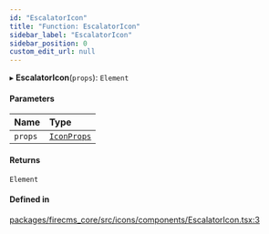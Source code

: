 ```yaml
---
id: "EscalatorIcon"
title: "Function: EscalatorIcon"
sidebar_label: "EscalatorIcon"
sidebar_position: 0
custom_edit_url: null
---
```


▸ **EscalatorIcon**(`props`): `Element`

#### Parameters

| Name | Type |
| :------ | :------ |
| `props` | [`IconProps`](../types/IconProps.md) |

#### Returns

`Element`

#### Defined in

[packages/firecms_core/src/icons/components/EscalatorIcon.tsx:3](https://github.com/FireCMSco/firecms/blob/d45f3739/packages/firecms_core/src/icons/components/EscalatorIcon.tsx#L3)
